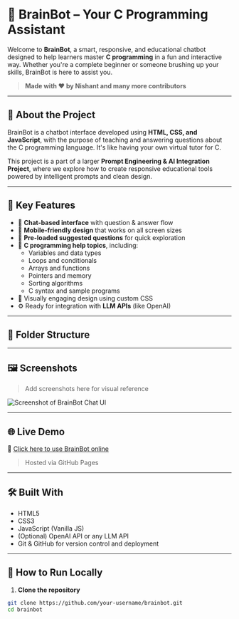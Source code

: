 # 🧠 BrainBot – Your C Programming Assistant

Welcome to **BrainBot**, a smart, responsive, and educational chatbot designed to help learners master **C programming** in a fun and interactive way. Whether you're a complete beginner or someone brushing up your skills, BrainBot is here to assist you.

> **Made with ❤️ by Nishant and many more contributors**

---

## 📌 About the Project

BrainBot is a chatbot interface developed using **HTML, CSS, and JavaScript**, with the purpose of teaching and answering questions about the C programming language. It's like having your own virtual tutor for C.

This project is a part of a larger **Prompt Engineering & AI Integration Project**, where we explore how to create responsive educational tools powered by intelligent prompts and clean design.

---

## 🎯 Key Features

- 💬 **Chat-based interface** with question & answer flow  
- 📱 **Mobile-friendly design** that works on all screen sizes  
- 🧠 **Pre-loaded suggested questions** for quick exploration  
- 🧾 **C programming help topics**, including:
  - Variables and data types
  - Loops and conditionals
  - Arrays and functions
  - Pointers and memory
  - Sorting algorithms
  - C syntax and sample programs
- 🎨 Visually engaging design using custom CSS
- ⚙️ Ready for integration with **LLM APIs** (like OpenAI)

---

## 📁 Folder Structure


---

## 🖼️ Screenshots

> Add screenshots here for visual reference

![Screenshot of BrainBot Chat UI](assets/screenshot1.png)

---

## 🌐 Live Demo

🔗 [Click here to use BrainBot online](https://your-username.github.io/brainbot)

> Hosted via GitHub Pages

---

## 🛠️ Built With

- HTML5  
- CSS3  
- JavaScript (Vanilla JS)  
- (Optional) OpenAI API or any LLM API  
- Git & GitHub for version control and deployment  

---

## 📌 How to Run Locally

1. **Clone the repository**
```bash
git clone https://github.com/your-username/brainbot.git
cd brainbot
